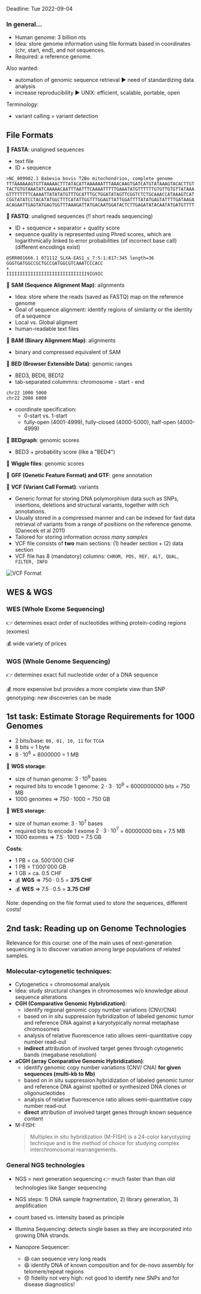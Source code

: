 Deadline: Tue 2022-09-04

### In general...
* Human genome: 3 billion nts
* Idea: store genome information using file formats based in coordinates (chr, start, end), and _not_ sequences.
* Required: a reference genome.

Also wanted: 
* automation of genomic sequence retrieval ▶️ need of standardizing data analysis
* increase reproducibility ▶️ UNIX: efficient, scalable, portable, open

Terminology:
* variant calling = variant detection

## File Formats

📄 **FASTA**: unaligned sequences
  * text file
  * ID + sequence
  
```
>NC_009902.1 Babesia bovis T2Bo mitochondrion, complete genome
TTTAAAAAAGTGTTAAAAACTTTATACATTAAAAAATTTAAACAAGTGATCATGTATAAAGTACACTTGT
TACTGTGTAAATATCAAAAACAATTTAATTTCAAAATTTTTGAAATATGTTTTTTGTGTTGTGTTATAAA
GTTTTTTTTCAAAATTATATATGTTTGCATTTGCTGGATATAGTTCGGTCTCTGCAAACCATAAAGTCAT
CGGTATATCCTACATATGGCTTTCATATTGGTTTGGAGTTATTGGATTTTATATGAGTATTTTGATAAGA
ACAGAATTGAGTATGAGTGGTTTAAAGATTATGACAATGGATACTCTTGAGATATACAATATGATGTTTT
```

📄 **FASTQ**: unaligned sequences (:bangbang: short reads sequencing)
  * ID + sequence + separator + quality score
  * sequence quality is represented using Phred scores, which are logarithmically linked to error probabilities (of incorrect base call) (different encodings exist)
```
@SRR001666.1 071112_SLXA-EAS1_s_7:5:1:817:345 length=36
GGGTGATGGCCGCTGCCGATGGCGTCAAATCCCACC
+
IIIIIIIIIIIIIIIIIIIIIIIIIIIIII9IG9IC
```

📄 **SAM (Sequence Alignment Map)**: alignments
  * Idea: store where the reads (saved as FASTQ) map on the reference genome
  * Goal of sequence alignment: identify regions of similarity or the identity of a sequence
  * Local vs. Global aligment
  * human-readable text files
  
📄 **BAM (Binary Alignment Map)**: alignments
  * binary and compressed equivalent of SAM
  
📄 **BED (Browser Extensible Data)**: genomic ranges
  * BED3, BED6, BED12
  * tab-separated colummns: chromosome - start - end

```
chr22 1000 5000
chr22 2000 6000
```
  * coordinate specification: 
    * 0-start vs. 1-start 
    * fully-open (4001-4999), fully-closed (4000-5000), half-open (4000-4999)
    
📄 **BEDgraph**: genomic scores
  * BED3 + probability score (like a "BED4")
  
📄 **Wiggle files**: genomic scores

📄 **GFF (Genetic Feature Format) and GTF**: gene annotation

📄 **VCF (Variant Call Format)**: variants
  * Generic format for storing DNA polymorphism data such as SNPs, insertions, deletions and structural variants, together with rich annotations. 
  * Usually stored in a compressed manner and can be indexed for fast data retrieval of variants from a range of positions on the reference genome.  (Danecek et al 2011)
  * Tailored for storing information *across many samples*
  * VCF file consists of **two** main sections: (1) header section + (2) data section
  * VCF file has 8 (mandatory) columns: ```CHROM, POS, REF, ALT, QUAL, FILTER, INFO```

![VCF Format](img/VCF-format.jpeg)
  

## WES & WGS 

### WES (Whole Exome Sequencing)
👉 determines exact order of nucleotides withing protein-coding regions (exomes)

💰 wide variety of prices

### WGS (Whole Genome Sequencing)
👉 determines exact full nucleotide order of a DNA sequence

💰 more expensive but provides a more complete view than SNP genotyping: new discoveries can be made

## 1st task: Estimate Storage Requirements for 1000 Genomes

* 2 bits/base: `00, 01, 10, 11` for `TCGA`
* 8 bits = 1 byte
* $8 \cdot 10^6$ = 8000000 = 1 MB

💾 **WGS storage**: 
* size of human genome: $3 \cdot 10^9$ bases
* required bits to encode 1 genome: $2 \cdot 3 \cdot 10^9$ = 6000000000 bits = 750 MB
* 1000 genomes $\Rightarrow$ $750 \cdot 1000$ = 750 GB

💾 **WES storage**:
* size of human exome: $3 \cdot 10^7$ bases
* required bits to encode 1 exome $2 \cdot 3 \cdot 10^7$ = 60000000 bits = 7.5 MB
* 1000 exomes $\Rightarrow$ $7.5 \cdot 1000$ = 7.5 GB

**Costs**:
* 1 PB = ca. 500'000 CHF
* 1 PB = 1'000'000 GB
* 1 GB = ca. 0.5 CHF
* 💰 **WGS** $\Rightarrow$ $750 \cdot 0.5$ = **375 CHF**
* 💰 **WES** $\Rightarrow$ $7.5 \cdot 0.5$ = **3.75 CHF**

Note: depending on the file format used to store the sequences, different costs!


## 2nd task: Reading up on Genome Technologies

Relevance for this course: one of the main uses of next-generation sequencing is to discover variation among large populations of related samples. 

### Molecular-cytogenetic techniques:
* Cytogenetics = chromosomal analysis 
* Idea: study structural changes in chromosomes w/o knowledge about sequence alterations
* **CGH (Comparative Genomic Hybridization)**:
  * identify regional genomic copy number variations (CNV/CNA)
  * based on in situ suppression hybridization of labeled genomic tumor and reference DNA
    against a karyotypically normal metaphase chromosomes
  * analysis of relative fluorescence ratio allows semi-quantitative copy number read-out
  * **indirect** attribution of involved target genes through cytogenetic bands (megabase resolution)
* **aCGH (array Comparative Genomic Hybridization)**: 
  * identify genomic copy number variations (CNV/ CNA) **for given sequences (multi-kb to Mb)**
  * based on in situ suppression hybridization of labeled genomic tumor and reference DNA against spotted or synthesized DNA clones or oligonucleotides
  * analysis of relative fluorescence ratio allows semi-quantitative copy number read-out
  * **direct** attribution of involved target genes through known sequence content
* M-FISH:
  > Multiplex in situ hybridization (M-FISH) is a 24-color karyotyping technique and is the method of choice for studying complex interchromosomal rearrangements.

### General NGS technologies
* NGS = next generation sequencing 👉 much faster than than old technologies like Sanger sequencing
* NGS steps: 1) DNA sample fragmentation, 2) library generation, 3) amplification 

* count based vs. intensity based as principle
* Illumina Sequencing: detects single bases as they are incorporated into growing DNA strands.
* Nanopore Sequencer: 
  * 😄 can sequence very long reads
  * 😄 identify DNA of known composition and for de-novo assembly for telomere/repeat regions
  * 😞 fidelity not very high: not good to identify new SNPs and for disease diagnostics! 
